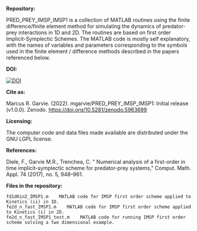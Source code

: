 <b>Repository:</b>

PRED_PREY_IMSP_IMSP1 is a collection of MATLAB routines using the finite difference/finite element method for simulating the dynamics of predator-prey interactions in 1D and 2D. The routines are based on first order Implicit-Symplectic Schemes. The MATLAB code is mostly self explanatory, with the names of variables and parameters corresponding to the symbols used in the finite element / difference methods described in the papers referenced below.

<b>DOI:</b>

[![DOI](https://zenodo.org/badge/139030474.svg)](https://zenodo.org/badge/latestdoi/139030474)

<b>Cite as:</b>

Marcus R. Garvie. (2022). mgarvie/PRED_PREY_IMSP_IMSP1: Initial release (v1.0.0). Zenodo. https://doi.org/10.5281/zenodo.5963699

<b>Licensing:</b>

The computer code and data files made available are distributed under the GNU LGPL license.

<b>References:</b>

Diele, F., Garvie M.R., Trenchea, C. " Numerical analysis of a first-order in time implicit-symplectic scheme for predator-prey systems," Comput. Math. Appl. 74 (2017), no. 5, 948–961.

<b>Files in the repository:</b>

    fd1dKin2_IMSP1.m    MATLAB code for IMSP first order scheme applied to Kinetics (ii) in 1D.
    fe2d_n_fast_IMSP1.m    MATLAB code for IMSP first order scheme applied to Kinetics (i) in 2D.
    fe2d_n_fast_IMSP1_test.m    MATLAB code for running IMSP first order scheme solving a two dimensional example.


